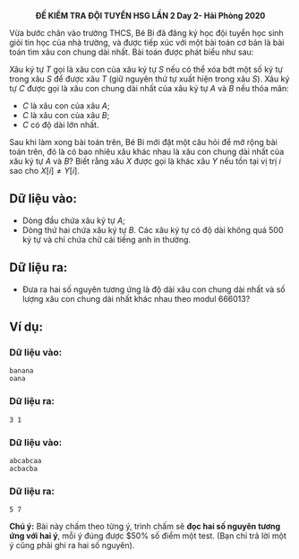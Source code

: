 **<center>ĐỀ KIỂM TRA ĐỘI TUYỂN HSG LẦN 2 Day 2- Hải Phòng 2020</center>**

Vừa bước chân vào trường THCS, Bé Bi đã đăng ký học đội tuyển học sinh giỏi tin học của nhà trường, và được tiếp xúc với một bài toán cơ bản là bài toán tìm xâu con chung dài nhất. Bài toán được phát biểu như sau:

Xâu ký tự $T$ gọi là xâu con của xâu ký tự $S$ nếu có thể xóa bớt một số ký tự trong xâu $S$ để được xâu $T$ (giữ nguyên thứ tự xuất hiện trong xâu $S$). Xâu ký tự $C$ được gọi là xâu con chung dài nhất của xâu ký tự $A$ và $B$ nếu thỏa mãn:
- $C$ là xâu con của xâu $A$;
- $C$ là xâu con của xâu $B$;
- $C$ có độ dài lớn nhất.

Sau khi làm xong bài toán trên, Bé Bi mới đặt một câu hỏi để mở rộng bài toán trên, đó là có bao nhiêu xâu khác nhau là xâu con chung dài nhất của xâu ký tự $A$ và $B$? Biết rằng xâu $X$ được gọi là khác xâu $Y$ nếu tồn tại vị trị $i$ sao cho $X[i]≠Y[i]$.

## Dữ liệu vào:
- Dòng đầu chứa xâu ký tự $A$;
- Dòng thứ hai chứa xâu ký tự $B$. Các xâu ký tự có độ dài không quá $500$ ký tự và chỉ chứa chữ cái tiếng anh in thường.

## Dữ liệu ra:
- Đưa ra hai số nguyên tương ứng là  độ dài xâu con chung dài nhất và số lượng xâu con chung dài nhất khác nhau theo modul $666013$?

## Ví dụ:
### Dữ liệu vào:
```
banana
oana
```

### Dữ liệu ra:
```
3 1
```

### Dữ liệu vào:
```
abcabcaa
acbacba
```

### Dữ liệu ra:
```
5 7
```

**Chú ý:** Bài này chấm theo từng ý, trình chấm sẽ **đọc hai số nguyên tương ứng với hai ý**, mỗi ý đúng được $50\% số điểm một test. (Bạn chỉ trả lời một ý cũng phải ghi ra hai số nguyên).